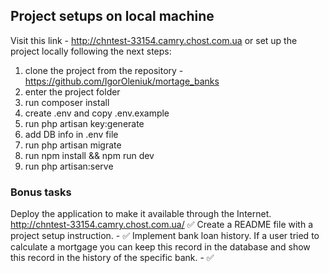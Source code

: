 ## Project setups on local machine
Visit this link -  http://chntest-33154.camry.chost.com.ua or set up the project locally following the next steps:
1. clone the project from the repository - https://github.com/IgorOleniuk/mortage_banks
2. enter the project folder
3. run composer install
4. create .env and copy .env.example
5. run php artisan key:generate
6. add DB info in .env file
7. run php artisan migrate
8. run npm install && npm run dev
9. run php artisan:serve

### Bonus tasks
Deploy the application to make it available through the Internet. http://chntest-33154.camry.chost.com.ua/  ✅
Create a README file with a project setup instruction. - ✅
Implement bank loan history. If a user tried to calculate a mortgage you can keep this record in the database and show this record in the history of the specific bank. - ✅

